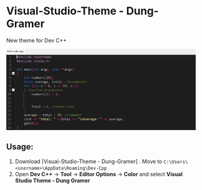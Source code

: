 # Visual-Studio-Theme - Dung-Gramer
New theme for Dev C++


​<img src = "https://github.com/DungGramer/Visual-Studio-Theme---Dung-Gramer/blob/master/Screenshot.png">

## Usage:
1. Download [Visual-Studio-Theme - Dung-Gramer] . Move to `C:\Users\<username>\AppData\Roaming\Dev-Cpp`
2. Open **Dev C++** -> **Tool** -> **Editor Options** -> **Color** and select **Visual Studio Theme - Dung Gramer**
